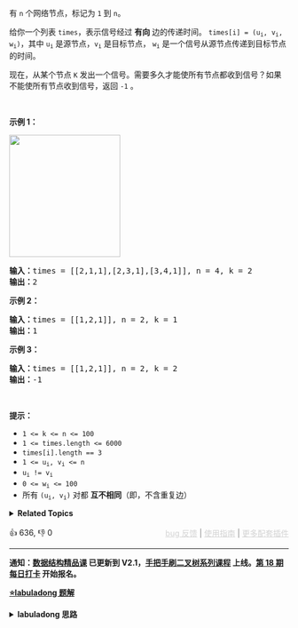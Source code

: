 <p>有 <code>n</code> 个网络节点，标记为&nbsp;<code>1</code>&nbsp;到 <code>n</code>。</p>

<p>给你一个列表&nbsp;<code>times</code>，表示信号经过 <strong>有向</strong> 边的传递时间。&nbsp;<code>times[i] = (u<sub>i</sub>, v<sub>i</sub>, w<sub>i</sub>)</code>，其中&nbsp;<code>u<sub>i</sub></code>&nbsp;是源节点，<code>v<sub>i</sub></code>&nbsp;是目标节点， <code>w<sub>i</sub></code>&nbsp;是一个信号从源节点传递到目标节点的时间。</p>

<p>现在，从某个节点&nbsp;<code>K</code>&nbsp;发出一个信号。需要多久才能使所有节点都收到信号？如果不能使所有节点收到信号，返回&nbsp;<code>-1</code> 。</p>

<p>&nbsp;</p>

<p><strong>示例 1：</strong></p>

<p><img alt="" src="https://assets.leetcode.com/uploads/2019/05/23/931_example_1.png" style="height: 220px; width: 200px;" /></p>

<pre>
<strong>输入：</strong>times = [[2,1,1],[2,3,1],[3,4,1]], n = 4, k = 2
<strong>输出：</strong>2
</pre>

<p><strong>示例 2：</strong></p>

<pre>
<strong>输入：</strong>times = [[1,2,1]], n = 2, k = 1
<strong>输出：</strong>1
</pre>

<p><strong>示例 3：</strong></p>

<pre>
<strong>输入：</strong>times = [[1,2,1]], n = 2, k = 2
<strong>输出：</strong>-1
</pre>

<p>&nbsp;</p>

<p><strong>提示：</strong></p>

<ul> 
 <li><code>1 &lt;= k &lt;= n &lt;= 100</code></li> 
 <li><code>1 &lt;= times.length &lt;= 6000</code></li> 
 <li><code>times[i].length == 3</code></li> 
 <li><code>1 &lt;= u<sub>i</sub>, v<sub>i</sub> &lt;= n</code></li> 
 <li><code>u<sub>i</sub> != v<sub>i</sub></code></li> 
 <li><code>0 &lt;= w<sub>i</sub> &lt;= 100</code></li> 
 <li>所有 <code>(u<sub>i</sub>, v<sub>i</sub>)</code> 对都 <strong>互不相同</strong>（即，不含重复边）</li> 
</ul>

<details><summary><strong>Related Topics</strong></summary>深度优先搜索 | 广度优先搜索 | 图 | 最短路 | 堆（优先队列）</details><br>

<div>👍 636, 👎 0<span style='float: right;'><span style='color: gray;'><a href='https://github.com/labuladong/fucking-algorithm/discussions/939' target='_blank' style='color: lightgray;text-decoration: underline;'>bug 反馈</a> | <a href='https://labuladong.gitee.io/article/fname.html?fname=jb插件简介' target='_blank' style='color: lightgray;text-decoration: underline;'>使用指南</a> | <a href='https://labuladong.github.io/algo/images/others/%E5%85%A8%E5%AE%B6%E6%A1%B6.jpg' target='_blank' style='color: lightgray;text-decoration: underline;'>更多配套插件</a></span></span></div>

<div id="labuladong"><hr>

**通知：[数据结构精品课](https://aep.h5.xeknow.com/s/1XJHEO) 已更新到 V2.1，[手把手刷二叉树系列课程](https://aep.xet.tech/s/3YGcq3) 上线。[第 18 期每日打卡](https://aep.xet.tech/s/2PLO1n) 开始报名。**



<p><strong><a href="https://labuladong.github.io/article/slug.html?slug=network-delay-time" target="_blank">⭐️labuladong 题解</a></strong></p>
<details><summary><strong>labuladong 思路</strong></summary>

## 基本思路

典型的 Dijkstra 算法应用场景，把延迟看做边的权重，最小延迟就是最小权重路径。

Dijkstra 算法模板的背景知识较多，请看详细题解。

**详细题解：[Dijkstra 算法模板及应用](https://labuladong.github.io/article/fname.html?fname=dijkstra算法)**

**标签：Dijkstra 算法，[图论算法](https://mp.weixin.qq.com/mp/appmsgalbum?__biz=MzAxODQxMDM0Mw==&action=getalbum&album_id=2122000448684457990)，最短路径算法**

## 解法代码

<div class="tab-panel"><div class="tab-nav">
<button data-tab-item="cpp" class="tab-nav-button btn " data-tab-group="default" onclick="switchTab(this)">cpp🤖</button>

<button data-tab-item="python" class="tab-nav-button btn " data-tab-group="default" onclick="switchTab(this)">python🤖</button>

<button data-tab-item="java" class="tab-nav-button btn active" data-tab-group="default" onclick="switchTab(this)">java🟢</button>

<button data-tab-item="go" class="tab-nav-button btn " data-tab-group="default" onclick="switchTab(this)">go🤖</button>

<button data-tab-item="javascript" class="tab-nav-button btn " data-tab-group="default" onclick="switchTab(this)">javascript🤖</button>
</div><div class="tab-content">
<div data-tab-item="cpp" class="tab-item " data-tab-group="default"><div class="highlight">

```cpp
// 注意：cpp 代码由 chatGPT🤖 根据我的 java 代码翻译，旨在帮助不同背景的读者理解算法逻辑。
// 本代码已经通过力扣的全部测试用例，可直接粘贴提交。

class Solution {
public:
    int networkDelayTime(vector<vector<int>>& times, int n, int k) {
        // 节点编号是从 1 开始的，所以要一个大小为 n + 1 的邻接表
        vector<vector<pair<int, int>>> graph(n + 1);
        for (int i = 1; i <= n; i++) {
            graph[i] = vector<pair<int, int>>();
        }
        // 构造图
        for (auto& edge : times) {
            int from = edge[0];
            int to = edge[1];
            int weight = edge[2];
            // from -> List<(to, weight)>
            // 邻接表存储图结构，同时存储权重信息
            graph[from].emplace_back(to, weight);
        }
        // 启动 dijkstra 算法计算以节点 k 为起点到其他节点的最短路径
        vector<int> distTo = dijkstra(k, graph, n);

        // 找到最长的那一条最短路径
        int res = 0;
        for (int i = 1; i < distTo.size(); i++) {
            if (distTo[i] == INT_MAX) {
                // 有节点不可达，返回 -1
                return -1;
            }
            res = max(res, distTo[i]);
        }
        return res;
    }

private:
    // 输入一个起点 start，计算从 start 到其他节点的最短距离
    vector<int> dijkstra(int start, vector<vector<pair<int, int>>>& graph, int n) {
        // 定义：distTo[i] 的值就是起点 start 到达节点 i 的最短路径权重
        vector<int> distTo(n + 1, INT_MAX);
        // base case，start 到 start 的最短距离就是 0
        distTo[start] = 0;

        // 优先级队列，distFromStart 较小的排在前面
        priority_queue<pair<int, int>, vector<pair<int, int>>, greater<pair<int, int>>> pq;
        // 从起点 start 开始进行 BFS
        pq.emplace(0, start);

        while (!pq.empty()) {
            auto [curDistFromStart, curNodeID] = pq.top();
            pq.pop();

            if (curDistFromStart > distTo[curNodeID]) {
                continue;
            }

            // 将 curNode 的相邻节点装入队列
            for (auto& [nextNodeID, weight] : graph[curNodeID]) {
                int distToNextNode = distTo[curNodeID] + weight;
                // 更新 dp table
                if (distTo[nextNodeID] > distToNextNode) {
                    distTo[nextNodeID] = distToNextNode;
                    pq.emplace(distToNextNode, nextNodeID);
                }
            }
        }
        return distTo;
    }
};
```

</div></div>

<div data-tab-item="python" class="tab-item " data-tab-group="default"><div class="highlight">

```python
# 注意：python 代码由 chatGPT🤖 根据我的 java 代码翻译，旨在帮助不同背景的读者理解算法逻辑。
# 本代码已经通过力扣的全部测试用例，可直接粘贴提交。

import heapq
from typing import List

class Solution:
    def networkDelayTime(self, times: List[List[int]], n: int, k: int) -> int:
        # 节点编号是从 1 开始的，所以要一个大小为 n + 1 的邻接表
        graph = [[] for _ in range(n+1)]
        for edge in times:
            from_node, to_node, weight = edge[0], edge[1], edge[2]
            # from -> List<(to, weight)>
            # 邻接表存储图结构，同时存储权重信息
            graph[from_node].append((to_node, weight))
        # 启动 dijkstra 算法计算以节点 k 为起点到其他节点的最短路径
        dist_to = self.dijkstra(k, graph)

        # 找到最长的那一条最短路径
        res = 0
        for i in range(1, len(dist_to)):
            if dist_to[i] == float('inf'):
                # 有节点不可达，返回 -1
                return -1
            res = max(res, dist_to[i])
        return res

    class State:
        # 图节点的 id
        def __init__(self, id: int, dist_from_start: int):
            self.id = id
            # 从 start 节点到当前节点的距离
            self.dist_from_start = dist_from_start

        def __lt__(self, other):
            return self.dist_from_start < other.dist_from_start

    # 输入一个起点 start，计算从 start 到其他节点的最短距离
    def dijkstra(self, start: int, graph: List[List[int]]) -> List[int]:
        # 定义：distTo[i] 的值就是起点 start 到达节点 i 的最短路径权重
        dist_to = [float('inf')] * len(graph)
        # base case，start 到 start 的最短距离就是 0
        dist_to[start] = 0

        # 优先级队列，distFromStart 较小的排在前面
        pq = [Solution.State(start, 0)]
        # 从起点 start 开始进行 BFS
        heapq.heapify(pq)

        while pq:
            cur_state = heapq.heappop(pq)
            cur_node_id = cur_state.id
            cur_dist_from_start = cur_state.dist_from_start

            if cur_dist_from_start > dist_to[cur_node_id]:
                continue

            # 将 cur_node 的相邻节点装入队列
            for neighbor in graph[cur_node_id]:
                next_node_id, dist_to_next_node = neighbor[0], dist_to[cur_node_id] + neighbor[1]
                # 更新 dp table
                if dist_to[next_node_id] > dist_to_next_node:
                    dist_to[next_node_id] = dist_to_next_node
                    heapq.heappush(pq, Solution.State(next_node_id, dist_to_next_node))
        return dist_to
```

</div></div>

<div data-tab-item="java" class="tab-item active" data-tab-group="default"><div class="highlight">

```java
class Solution {
    public int networkDelayTime(int[][] times, int n, int k) {
        // 节点编号是从 1 开始的，所以要一个大小为 n + 1 的邻接表
        List<int[]>[] graph = new LinkedList[n + 1];
        for (int i = 1; i <= n; i++) {
            graph[i] = new LinkedList<>();
        }
        // 构造图
        for (int[] edge : times) {
            int from = edge[0];
            int to = edge[1];
            int weight = edge[2];
            // from -> List<(to, weight)>
            // 邻接表存储图结构，同时存储权重信息
            graph[from].add(new int[]{to, weight});
        }
        // 启动 dijkstra 算法计算以节点 k 为起点到其他节点的最短路径
        int[] distTo = dijkstra(k, graph);

        // 找到最长的那一条最短路径
        int res = 0;
        for (int i = 1; i < distTo.length; i++) {
            if (distTo[i] == Integer.MAX_VALUE) {
                // 有节点不可达，返回 -1
                return -1;
            }
            res = Math.max(res, distTo[i]);
        }
        return res;
    }

    class State {
        // 图节点的 id
        int id;
        // 从 start 节点到当前节点的距离
        int distFromStart;

        State(int id, int distFromStart) {
            this.id = id;
            this.distFromStart = distFromStart;
        }
    }

    // 输入一个起点 start，计算从 start 到其他节点的最短距离
    int[] dijkstra(int start, List<int[]>[] graph) {
        // 定义：distTo[i] 的值就是起点 start 到达节点 i 的最短路径权重
        int[] distTo = new int[graph.length];
        Arrays.fill(distTo, Integer.MAX_VALUE);
        // base case，start 到 start 的最短距离就是 0
        distTo[start] = 0;

        // 优先级队列，distFromStart 较小的排在前面
        Queue<State> pq = new PriorityQueue<>((a, b) -> {
            return a.distFromStart - b.distFromStart;
        });
        // 从起点 start 开始进行 BFS
        pq.offer(new State(start, 0));

        while (!pq.isEmpty()) {
            State curState = pq.poll();
            int curNodeID = curState.id;
            int curDistFromStart = curState.distFromStart;

            if (curDistFromStart > distTo[curNodeID]) {
                continue;
            }

            // 将 curNode 的相邻节点装入队列
            for (int[] neighbor : graph[curNodeID]) {
                int nextNodeID = neighbor[0];
                int distToNextNode = distTo[curNodeID] + neighbor[1];
                // 更新 dp table
                if (distTo[nextNodeID] > distToNextNode) {
                    distTo[nextNodeID] = distToNextNode;
                    pq.offer(new State(nextNodeID, distToNextNode));
                }
            }
        }
        return distTo;
    }
}
```

</div></div>

<div data-tab-item="go" class="tab-item " data-tab-group="default"><div class="highlight">

```go
// 注意：go 代码由 chatGPT🤖 根据我的 java 代码翻译，旨在帮助不同背景的读者理解算法逻辑。
// 本代码已经通过力扣的全部测试用例，可直接粘贴提交。

import (
	"container/heap"
	"math"
)

func networkDelayTime(times [][]int, n int, k int) int {
	// 节点编号是从 1 开始的，所以要一个大小为 n + 1 的邻接表
	graph := make([][][]int, n+1)
	for i := 1; i <= n; i++ {
		graph[i] = make([][]int, 0)
	}

	// 构造图
	for _, edge := range times {
		from := edge[0]
		to := edge[1]
		weight := edge[2]
		// from -> [ [to, weight], ... ]
		// 邻接表存储图结构，同时存储权重信息
		graph[from] = append(graph[from], []int{to, weight})
	}

	// 启动 dijkstra 算法计算以节点 k 为起点到其他节点的最短路径
	distTo := dijkstra(k, graph)

	// 找到最长的那一条最短路径
	res := 0
	for i := 1; i < len(distTo); i++ {
		if distTo[i] == math.MaxInt32 {
			// 有节点不可达，返回 -1
			return -1
		}
		res = max(res, distTo[i])
	}
	return res
}

type State struct {
	// 图节点的 id
	id int
	// 从 start 节点到当前节点的距离
	distFromStart int
}

type PriorityQueue []*State

func (pq PriorityQueue) Len() int { return len(pq) }
func (pq PriorityQueue) Less(i, j int) bool {
	return pq[i].distFromStart < pq[j].distFromStart
}
func (pq PriorityQueue) Swap(i, j int) { pq[i], pq[j] = pq[j], pq[i] }

func (pq *PriorityQueue) Push(x interface{}) {
	item := x.(*State)
	*pq = append(*pq, item)
}

func (pq *PriorityQueue) Pop() interface{} {
	old := *pq
	n := len(old)
	item := old[n-1]
	old[n-1] = nil       // avoid memory leak
	*pq = old[0 : n-1]
	return item
}

// 输入一个起点 start，计算从 start 到其他节点的最短距离
func dijkstra(start int, graph [][][]int) []int {
	// 定义：distTo[i] 的值就是起点 start 到达节点 i 的最短路径权重
	distTo := make([]int, len(graph))
	for i := 1; i < len(graph); i++ {
		distTo[i] = math.MaxInt32
	}
	// base case，start 到 start 的最短距离就是 0
	distTo[start] = 0

	// 优先级队列，distFromStart 较小的排在前面
	pq := make(PriorityQueue, 0)
	heap.Init(&pq)
	// 从起点 start 开始进行 BFS
	heap.Push(&pq, &State{id: start, distFromStart: 0})

	for pq.Len() > 0 {
		curState := heap.Pop(&pq).(*State)
		curNodeID := curState.id
		curDistFromStart := curState.distFromStart

		if curDistFromStart > distTo[curNodeID] {
			continue
		}

		// 将 curNode 的相邻节点装入队列
		for _, neighbor := range graph[curNodeID] {
			nextNodeID := neighbor[0]
			distToNextNode := distTo[curNodeID] + neighbor[1]
			// 更新 dp table
			if distTo[nextNodeID] > distToNextNode {
				distTo[nextNodeID] = distToNextNode
				heap.Push(&pq, &State{id: nextNodeID, distFromStart: distToNextNode})
			}
		}
	}
	return distTo
}

func max(a, b int) int {
	if a > b {
		return a
	}
	return b
}
```

</div></div>

<div data-tab-item="javascript" class="tab-item " data-tab-group="default"><div class="highlight">

```javascript
// 注意：javascript 代码由 chatGPT🤖 根据我的 java 代码翻译，旨在帮助不同背景的读者理解算法逻辑。
// 本代码已经通过力扣的全部测试用例，可直接粘贴提交。

var networkDelayTime = function(times, n, k) {
    // 节点编号是从 1 开始的，所以要一个大小为 n + 1 的邻接表
    let graph = new Array(n + 1);
    for (let i = 1; i <= n; i++) {
        graph[i] = [];
    }
    // 构造图
    for (let edge of times) {
        let from = edge[0];
        let to = edge[1];
        let weight = edge[2];
        // from -> List<(to, weight)>
        // 邻接表存储图结构，同时存储权重信息
        graph[from].push([to, weight]);
    }
    // 启动 dijkstra 算法计算以节点 k 为起点到其他节点的最短路径
    let distTo = dijkstra(k, graph);

    // 找到最长的那一条最短路径
    let res = 0;
    for (let i = 1; i < distTo.length; i++) {
        if (distTo[i] === Infinity) {
            // 有节点不可达，返回 -1
            return -1;
        }
        res = Math.max(res, distTo[i]);
    }
    return res;
};

class State {
    // 图节点的 id
    constructor(id, distFromStart) {
        this.id = id;
        // 从 start 节点到当前节点的距离
        this.distFromStart = distFromStart;
    }
}

// 输入一个起点 start，计算从 start 到其他节点的最短距离
function dijkstra(start, graph) {
    // 定义：distTo[i] 的值就是起点 start 到达节点 i 的最短路径权重
    let distTo = new Array(graph.length).fill(Infinity);
    // base case，start 到 start 的最短距离就是 0
    distTo[start] = 0;

    // 优先级队列，distFromStart 较小的排在前面
    let pq = [];
    // 从起点 start 开始进行 BFS
    pq.push(new State(start, 0));
    pq.sort((a, b) => {
        return a.distFromStart - b.distFromStart;
    });

    while (pq.length > 0) {
        let curState = pq.shift();
        let curNodeID = curState.id;
        let curDistFromStart = curState.distFromStart;

        if (curDistFromStart > distTo[curNodeID]) {
            continue;
        }

        // 将 curNode 的相邻节点装入队列
        for (let neighbor of graph[curNodeID]) {
            let nextNodeID = neighbor[0];
            let distToNextNode = distTo[curNodeID] + neighbor[1];
            // 更新 dp table
            if (distTo[nextNodeID] > distToNextNode) {
                distTo[nextNodeID] = distToNextNode;
                pq.push(new State(nextNodeID, distToNextNode));
                pq.sort((a, b) => {
                    return a.distFromStart - b.distFromStart;
                });
            }
        }
    }
    return distTo;
}
```

</div></div>
</div></div>

**类似题目**：
  - [1514. 概率最大的路径 🟠](/problems/path-with-maximum-probability)
  - [1631. 最小体力消耗路径 🟠](/problems/path-with-minimum-effort)

</details>
</div>



